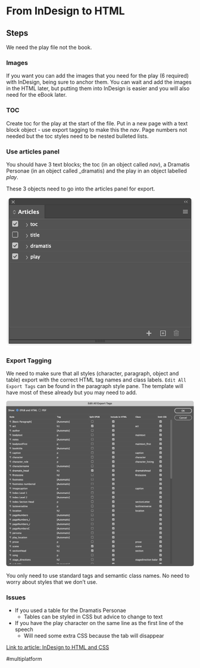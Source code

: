 # From InDesign to HTML
## Steps

We need the play file not the book.

### Images

If you want you can add the images that you need for the play (6 required) with InDesign, being sure to anchor them. You can wait and add the images in the HTML later, but putting them into InDesign is easier and you will also need for the eBook later.

### TOC

Create toc for the play at the start of the file. Put in a new page with a text block object  - use export tagging to make this the _nav_. Page numbers not needed but the toc styles need to be nested bulleted lists.

### Use articles panel

You should have 3 text blocks; the toc (in an object called _nav_), a Dramatis Personae (in an object called _dramatis) and the play in an object labelled _play_. 

These 3 objects need to go into the articles panel for export.

![](From%20InDesign%20to%20HTML/Screenshot%202022-02-08%20at%2016.13.30.png)

### Export Tagging

We need to make sure that all styles (character, paragraph, object and table) export with the correct HTML tag names and class labels. `Edit All Export Tags` can be found in the paragraph style pane. The template will have most of these already but you may need to add.

![](From%20InDesign%20to%20HTML/Screenshot%202022-02-08%20at%2015.59.26.png)

You only need to use standard tags and semantic class names. No need to worry about styles that we don’t use. 

### Issues

- If you used a table for the Dramatis Personae
	- Tables can be styled in CSS but advice to change to text
- If you have the play character on the same line as the first line of the speech
	- Will need some extra CSS because the tab will disappear

[Link to article: InDesign to HTML and CSS](https://www.publisha.org/pages/InDesign_to_HTML/)


#multiplatform


